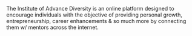 The Institute of Advance Diversity is an online platform designed to encourage individuals with the objective of providing personal growth, entrepreneurship, career enhancements & so much more by connecting them w/ mentors across the internet.
